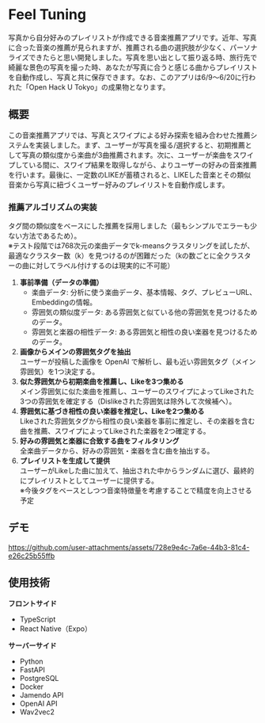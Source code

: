 Feel Tuning
==============================

写真から自分好みのプレイリストが作成できる音楽推薦アプリです。近年、写真に合った音楽の推薦が見られますが、推薦される曲の選択肢が少なく、パーソナライズできたらと思い開発しました。写真を思い出として振り返る時、旅行先で綺麗な景色の写真を撮った時、あなたが写真に合うと感じる曲からプレイリストを自動作成し、写真と共に保存できます。なお、このアプリは6/9～6/20に行われた「Open Hack U Tokyo」の成果物となります。

## 概要
この音楽推薦アプリでは、写真とスワイプによる好み探索を組み合わせた推薦システムを実装しました。まず、ユーザーが写真を撮る/選択すると、初期推薦として写真の類似度から楽曲が3曲推薦されます。次に、ユーザーが楽曲をスワイプしている間に、スワイプ結果を取得しながら、よりユーザーの好みの音楽推薦を行います。最後に、一定数のLIKEが蓄積されると、LIKEした音楽とその類似音楽から写真に紐づくユーザー好みのプレイリストを自動作成します。

### 推薦アルゴリズムの実装
タグ間の類似度をベースにした推薦を採用しました（最もシンプルでエラーも少ない方法であるため）。  
※テスト段階では768次元の楽曲データでk-meansクラスタリングを試したが、最適なクラスター数（k）を見つけるのが困難だった（kの数ごとに全クラスターの曲に対してラベル付けするのは現実的に不可能）  
1. **事前準備（データの準備）**  
   - 楽曲データ: 分析に使う楽曲データ、基本情報、タグ、プレビューURL、Embeddingの情報。
   - 雰囲気の類似度データ: ある雰囲気と似ている他の雰囲気を見つけるためのデータ。
   - 雰囲気と楽器の相性データ: ある雰囲気と相性の良い楽器を見つけるためのデータ。
2. **画像からメインの雰囲気タグを抽出**  
   ユーザーが投稿した画像を OpenAI で解析し、最も近い雰囲気タグ（メイン雰囲気）を1つ決定する。
3. **似た雰囲気から初期楽曲を推薦し、Likeを3つ集める**  
   メイン雰囲気に似た楽曲を推薦し、ユーザーのスワイプによってLikeされた3つの雰囲気を確定する（Dislikeされた雰囲気は除外して次候補へ）。
4. **雰囲気に基づき相性の良い楽器を推定し、Likeを2つ集める**  
   Likeされた雰囲気タグから相性の良い楽器を事前に推定し、その楽器を含む曲を推薦、スワイプによってLikeされた楽器を2つ確定する。
5. **好みの雰囲気と楽器に合致する曲をフィルタリング**  
   全楽曲データから、好みの雰囲気・楽器を含む曲を抽出する。
6. **プレイリストを生成して提供**  
   ユーザーがLikeした曲に加えて、抽出された中からランダムに選び、最終的にプレイリストとしてユーザーに提供する。  
※今後タグをベースとしつつ音楽特徴量を考慮することで精度を向上させる予定

## デモ

https://github.com/user-attachments/assets/728e9e4c-7a6e-44b3-81c4-e26c25b55ffb

## 使用技術

**フロントサイド**  
- TypeScript
- React Native（Expo）  

**サーバーサイド**  
- Python
- FastAPI
- PostgreSQL
- Docker
- Jamendo API
- OpenAI API
- Wav2vec2
